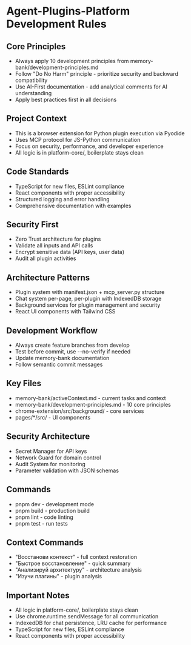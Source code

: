 # Agent-Plugins-Platform Development Rules

## Core Principles
- Always apply 10 development principles from memory-bank/development-principles.md
- Follow "Do No Harm" principle - prioritize security and backward compatibility
- Use AI-First documentation - add analytical comments for AI understanding
- Apply best practices first in all decisions

## Project Context
- This is a browser extension for Python plugin execution via Pyodide
- Uses MCP protocol for JS-Python communication
- Focus on security, performance, and developer experience
- All logic is in platform-core/, boilerplate stays clean

## Code Standards
- TypeScript for new files, ESLint compliance
- React components with proper accessibility
- Structured logging and error handling
- Comprehensive documentation with examples

## Security First
- Zero Trust architecture for plugins
- Validate all inputs and API calls
- Encrypt sensitive data (API keys, user data)
- Audit all plugin activities

## Architecture Patterns
- Plugin system with manifest.json + mcp_server.py structure
- Chat system per-page, per-plugin with IndexedDB storage
- Background services for plugin management and security
- React UI components with Tailwind CSS

## Development Workflow
- Always create feature branches from develop
- Test before commit, use --no-verify if needed
- Update memory-bank documentation
- Follow semantic commit messages

## Key Files
- memory-bank/activeContext.md - current tasks and context
- memory-bank/development-principles.md - 10 core principles
- chrome-extension/src/background/ - core services
- pages/*/src/ - UI components

## Security Architecture
- Secret Manager for API keys
- Network Guard for domain control
- Audit System for monitoring
- Parameter validation with JSON schemas

## Commands
- pnpm dev - development mode
- pnpm build - production build
- pnpm lint - code linting
- pnpm test - run tests

## Context Commands
- "Восстанови контекст" - full context restoration
- "Быстрое восстановление" - quick summary
- "Анализируй архитектуру" - architecture analysis
- "Изучи плагины" - plugin analysis

## Important Notes
- All logic in platform-core/, boilerplate stays clean
- Use chrome.runtime.sendMessage for all communication
- IndexedDB for chat persistence, LRU cache for performance
- TypeScript for new files, ESLint compliance
- React components with proper accessibility 
